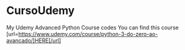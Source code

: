 # CursoUdemy
My Udemy Advanced Python Course codes
You can find this course [url=https://www.udemy.com/course/python-3-do-zero-ao-avancado/]HERE[/url]
